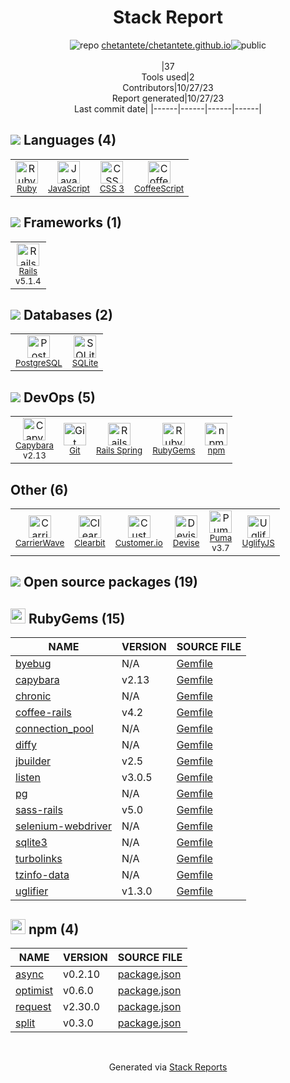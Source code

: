 <div align="center">

# Stack Report
![](https://img.stackshare.io/repo.svg "repo") [chetantete/chetantete.github.io](https://github.com/chetantete/chetantete.github.io)![](https://img.stackshare.io/public_badge.svg "public")
<br/><br/>
|37<br/>Tools used|2<br/>Contributors|10/27/23 <br/>Report generated|10/27/23<br/>Last commit date|
|------|------|------|------|
</div>

## <img src='https://img.stackshare.io/languages.svg'/> Languages (4)
<table><tr>
  <td align='center'>
  <img width='36' height='36' src='https://img.stackshare.io/service/989/ruby.png' alt='Ruby'>
  <br>
  <sub><a href="https://www.ruby-lang.org">Ruby</a></sub>
  <br>
  <sub></sub>
</td>

<td align='center'>
  <img width='36' height='36' src='https://img.stackshare.io/service/1209/javascript.jpeg' alt='JavaScript'>
  <br>
  <sub><a href="https://developer.mozilla.org/en-US/docs/Web/JavaScript">JavaScript</a></sub>
  <br>
  <sub></sub>
</td>

<td align='center'>
  <img width='36' height='36' src='https://img.stackshare.io/service/6727/css.png' alt='CSS 3'>
  <br>
  <sub><a href="https://developer.mozilla.org/en-US/docs/Web/CSS/CSS3">CSS 3</a></sub>
  <br>
  <sub></sub>
</td>

<td align='center'>
  <img width='36' height='36' src='https://img.stackshare.io/service/1178/slQydAMv.png' alt='CoffeeScript'>
  <br>
  <sub><a href="http://coffeescript.org/">CoffeeScript</a></sub>
  <br>
  <sub></sub>
</td>

</tr>
</table>

## <img src='https://img.stackshare.io/frameworks.svg'/> Frameworks (1)
<table><tr>
  <td align='center'>
  <img width='36' height='36' src='https://img.stackshare.io/service/990/x57_Lorv.png' alt='Rails'>
  <br>
  <sub><a href="http://rubyonrails.org/">Rails</a></sub>
  <br>
  <sub>v5.1.4</sub>
</td>

</tr>
</table>

## <img src='https://img.stackshare.io/databases.svg'/> Databases (2)
<table><tr>
  <td align='center'>
  <img width='36' height='36' src='https://img.stackshare.io/service/1028/ASOhU5xJ.png' alt='PostgreSQL'>
  <br>
  <sub><a href="http://www.postgresql.org/">PostgreSQL</a></sub>
  <br>
  <sub></sub>
</td>

<td align='center'>
  <img width='36' height='36' src='https://img.stackshare.io/service/1071/sqlite.jpg' alt='SQLite'>
  <br>
  <sub><a href="http://www.sqlite.org/">SQLite</a></sub>
  <br>
  <sub></sub>
</td>

</tr>
</table>

## <img src='https://img.stackshare.io/devops.svg'/> DevOps (5)
<table><tr>
  <td align='center'>
  <img width='36' height='36' src='https://img.stackshare.io/service/2595/capybara.png' alt='Capybara'>
  <br>
  <sub><a href="http://jnicklas.github.io/capybara/">Capybara</a></sub>
  <br>
  <sub>v2.13</sub>
</td>

<td align='center'>
  <img width='36' height='36' src='https://img.stackshare.io/service/1046/git.png' alt='Git'>
  <br>
  <sub><a href="http://git-scm.com/">Git</a></sub>
  <br>
  <sub></sub>
</td>

<td align='center'>
  <img width='36' height='36' src='https://img.stackshare.io/no-img-open-source.png' alt='Rails Spring'>
  <br>
  <sub><a href="https://github.com/rails/spring">Rails Spring</a></sub>
  <br>
  <sub></sub>
</td>

<td align='center'>
  <img width='36' height='36' src='https://img.stackshare.io/service/12795/5jL6-BA5_400x400.jpeg' alt='RubyGems'>
  <br>
  <sub><a href="https://rubygems.org/">RubyGems</a></sub>
  <br>
  <sub></sub>
</td>

<td align='center'>
  <img width='36' height='36' src='https://img.stackshare.io/service/1120/lejvzrnlpb308aftn31u.png' alt='npm'>
  <br>
  <sub><a href="https://www.npmjs.com/">npm</a></sub>
  <br>
  <sub></sub>
</td>

</tr>
</table>

## Other (6)
<table><tr>
  <td align='center'>
  <img width='36' height='36' src='https://img.stackshare.io/no-img-open-source.png' alt='CarrierWave'>
  <br>
  <sub><a href="https://github.com/carrierwaveuploader/carrierwave">CarrierWave</a></sub>
  <br>
  <sub></sub>
</td>

<td align='center'>
  <img width='36' height='36' src='https://img.stackshare.io/service/3227/boQMtD4j_400x400.jpg' alt='Clearbit'>
  <br>
  <sub><a href="https://clearbit.com/">Clearbit</a></sub>
  <br>
  <sub></sub>
</td>

<td align='center'>
  <img width='36' height='36' src='https://img.stackshare.io/service/255/default_d02a4b39f7d883e6212131540e656fd000d8d485.png' alt='Customer.io'>
  <br>
  <sub><a href="http://customer.io">Customer.io</a></sub>
  <br>
  <sub></sub>
</td>

<td align='center'>
  <img width='36' height='36' src='https://img.stackshare.io/service/1432/devise.png' alt='Devise'>
  <br>
  <sub><a href="https://github.com/plataformatec/devise">Devise</a></sub>
  <br>
  <sub></sub>
</td>

<td align='center'>
  <img width='36' height='36' src='https://img.stackshare.io/service/1055/favicon.png' alt='Puma'>
  <br>
  <sub><a href="http://puma.io/">Puma</a></sub>
  <br>
  <sub>v3.7</sub>
</td>

<td align='center'>
  <img width='36' height='36' src='https://img.stackshare.io/service/2203/default_9058af6f02375a99f634f537d727e32df92ac262.png' alt='UglifyJS'>
  <br>
  <sub><a href="http://lisperator.net/uglifyjs/">UglifyJS</a></sub>
  <br>
  <sub></sub>
</td>

</tr>
</table>


## <img src='https://img.stackshare.io/group.svg' /> Open source packages (19)</h2>

## <img width='24' height='24' src='https://img.stackshare.io/service/12795/5jL6-BA5_400x400.jpeg'/> RubyGems (15)

|NAME|VERSION|SOURCE FILE|
|------|------|------|
|[byebug](https://github.com/deivid-rodriguez/byebug)|N/A|[Gemfile](https://github.com/chetantete/chetantete.github.io/blob/master/Gemfile)|
|[capybara](https://github.com/teamcapybara/capybara)|v2.13|[Gemfile](https://github.com/chetantete/chetantete.github.io/blob/master/Gemfile)|
|[chronic](http://github.com/mojombo/chronic)|N/A|[Gemfile](https://github.com/chetantete/chetantete.github.io/blob/master/Gemfile)|
|[coffee-rails](https://github.com/rails/coffee-rails)|v4.2|[Gemfile](https://github.com/chetantete/chetantete.github.io/blob/master/Gemfile)|
|[connection_pool](https://github.com/mperham/connection_pool)|N/A|[Gemfile](https://github.com/chetantete/chetantete.github.io/blob/master/Gemfile)|
|[diffy](http://github.com/samg/diffy)|N/A|[Gemfile](https://github.com/chetantete/chetantete.github.io/blob/master/Gemfile)|
|[jbuilder](https://github.com/rails/jbuilder)|v2.5|[Gemfile](https://github.com/chetantete/chetantete.github.io/blob/master/Gemfile)|
|[listen](https://github.com/guard/listen)|v3.0.5|[Gemfile](https://github.com/chetantete/chetantete.github.io/blob/master/Gemfile)|
|[pg](https://github.com/ged/ruby-pg)|N/A|[Gemfile](https://github.com/chetantete/chetantete.github.io/blob/master/Gemfile)|
|[sass-rails](https://github.com/rails/sass-rails)|v5.0|[Gemfile](https://github.com/chetantete/chetantete.github.io/blob/master/Gemfile)|
|[selenium-webdriver](https://github.com/SeleniumHQ/selenium)|N/A|[Gemfile](https://github.com/chetantete/chetantete.github.io/blob/master/Gemfile)|
|[sqlite3](https://github.com/sparklemotion/sqlite3-ruby)|N/A|[Gemfile](https://github.com/chetantete/chetantete.github.io/blob/master/Gemfile)|
|[turbolinks](https://github.com/turbolinks/turbolinks)|N/A|[Gemfile](https://github.com/chetantete/chetantete.github.io/blob/master/Gemfile)|
|[tzinfo-data](http://tzinfo.github.io)|N/A|[Gemfile](https://github.com/chetantete/chetantete.github.io/blob/master/Gemfile)|
|[uglifier](http://github.com/lautis/uglifier)|v1.3.0|[Gemfile](https://github.com/chetantete/chetantete.github.io/blob/master/Gemfile)|


## <img width='24' height='24' src='https://img.stackshare.io/service/1120/lejvzrnlpb308aftn31u.png'/> npm (4)

|NAME|VERSION|SOURCE FILE|
|------|------|------|
|[async](https://caolan.github.io/async/)|v0.2.10|[package.json](https://github.com/chetantete/chetantete.github.io/blob/master/package.json)|
|[optimist](https://github.com/substack/node-optimist)|v0.6.0|[package.json](https://github.com/chetantete/chetantete.github.io/blob/master/package.json)|
|[request](https://github.com/request/request)|v2.30.0|[package.json](https://github.com/chetantete/chetantete.github.io/blob/master/package.json)|
|[split](http://github.com/dominictarr/split)|v0.3.0|[package.json](https://github.com/chetantete/chetantete.github.io/blob/master/package.json)|

<br/>
<div align='center'>

Generated via [Stack Reports](https://stackshare.io/stack-report)
